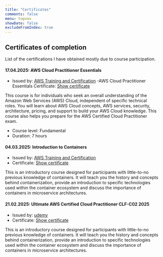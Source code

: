 ```yaml
---
title: "Certificates"
comments: false
menu: topnav
showDate: false
excludeFromIndex: true
---
```


## Certificates of completion

List of the certifications I have obtained mostly due to course participation.

#### 17.04.2025: AWS Cloud Practitioner Essentials
- Issued by: [AWS Training and Certification](https://www.aws.training/)
-AWS Cloud Practitioner Essentials Certificate: [Show certificate](/certificates/20250417-tomas-aws_cloud_practitioner_essentials_completion_certificate.pdf)

This course is for individuals who seek an overall understanding of the Amazon Web Services (AWS) Cloud, independent of specific technical roles. You will learn about AWS Cloud concepts, AWS services, security, architecture, pricing, and support to build your AWS Cloud knowledge. This course also helps you prepare for the AWS Certified Cloud Practitioner exam.

- Course level: Fundamental    
- Duration: 7 hours

#### 04.03.2025: Introduction to Containers
- Issued by: [AWS Training and Certification](https://www.aws.training/)
- Certificate: [Show certificate](/certificates/20250304-aws-introduction_to_containers.pdf)

This is an introductory course designed for participants with little-to-no previous knowledge of containers. It will teach you the history and concepts behind containerization, provide an introduction to specific technologies used within the container ecosystem and discuss the importance of containers in microservice architectures.

#### 21.02.2025: Ultimate AWS Certified Cloud Practitioner CLF-C02 2025
- Issued by: [udemy](https://www.udemy.com/course/aws-certified-cloud-practitioner-new/?couponCode=ST10MT30325G1)
- Certificate: [Show certificate](/certificates/20250221-udemy-aws_cloud_practitioner_exam_preparation.pdf)

This is an introductory course designed for participants with little-to-no previous knowledge of containers. It will teach you the history and concepts behind containerization, provide an introduction to specific technologies used within the container ecosystem and discuss the importance of containers in microservice architectures.




